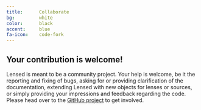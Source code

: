 ```yaml
---
title:      Collaborate
bg:         white
color:      black
accent:     blue
fa-icon:    code-fork
---
```


## Your contribution is welcome!

Lensed is meant to be a community project. Your help is welcome, be it the
reporting and fixing of bugs, asking for or providing clarification of the
documentation, extending Lensed with new objects for lenses or sources, or
simply providing your impressions and feedback regarding the code. Please head
over to the [GitHub project](http://glenco.github.io/lensed/) to get involved.
